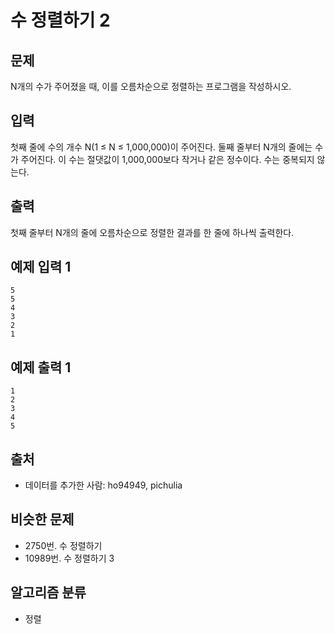# 수 정렬하기 2
## 문제
N개의 수가 주어졌을 때, 이를 오름차순으로 정렬하는 프로그램을 작성하시오.

## 입력
첫째 줄에 수의 개수 N(1 ≤ N ≤ 1,000,000)이 주어진다. 둘째 줄부터 N개의 줄에는 수가 주어진다. 이 수는 절댓값이 1,000,000보다 작거나 같은 정수이다. 수는 중복되지 않는다.

## 출력
첫째 줄부터 N개의 줄에 오름차순으로 정렬한 결과를 한 줄에 하나씩 출력한다.

## 예제 입력 1 
```
5
5
4
3
2
1
```
## 예제 출력 1 
```
1
2
3
4
5
```
## 출처
* 데이터를 추가한 사람: ho94949, pichulia
## 비슷한 문제
* 2750번. 수 정렬하기
* 10989번. 수 정렬하기 3
## 알고리즘 분류
* 정렬